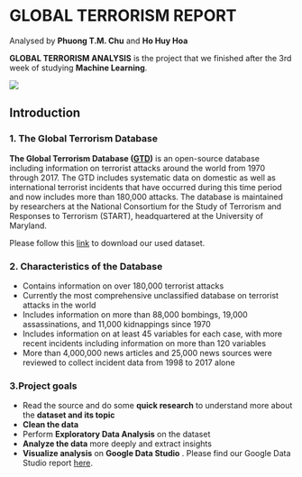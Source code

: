 # GLOBAL TERRORISM REPORT
Analysed by **Phuong T.M. Chu** and **Ho Huy Hoa** 

**GLOBAL TERRORISM ANALYSIS** is the project that we finished after the 3rd week of studying **Machine Learning**.

![](https://www.start.umd.edu/gtd/images/START_GlobalTerrorismDatabase_TerroristAttacksConcentrationIntensityMap_45Years.png)

## Introduction

### 1. The Global Terrorism Database
**The Global Terrorism Database ([GTD](https://www.start.umd.edu/gtd/))** is an open-source database including information on terrorist attacks around the world from 1970 through 2017. The GTD includes systematic data on domestic as well as international terrorist incidents that have occurred during this time period and now includes more than 180,000 attacks. The database is maintained by researchers at the National Consortium for the Study of Terrorism and Responses to Terrorism (START), headquartered at the University of Maryland.

Please follow this [link](https://www.kaggle.com/START-UMD/gtd) to download our used dataset.

### 2. Characteristics of the Database
- Contains information on over 180,000 terrorist attacks
- Currently the most comprehensive unclassified database on terrorist attacks in the world
- Includes information on more than 88,000 bombings, 19,000 assassinations, and 11,000 kidnappings since 1970
- Includes information on at least 45 variables for each case, with more recent incidents including information on more than 120 variables
- More than 4,000,000 news articles and 25,000 news sources were reviewed to collect incident data from 1998 to 2017 alone

### 3.Project goals
- Read the source and do some **quick research** to understand more about the **dataset and its topic**
- **Clean the data**
- Perform **Exploratory Data Analysis** on the dataset
- **Analyze the data** more deeply and extract insights
- **Visualize analysis** on **Google Data Studio** . Please find our Google Data Studio report [here](https://datastudio.google.com/open/1qgH08qHKrJUIfveZQLTSEiWpAQcMCC5G).
